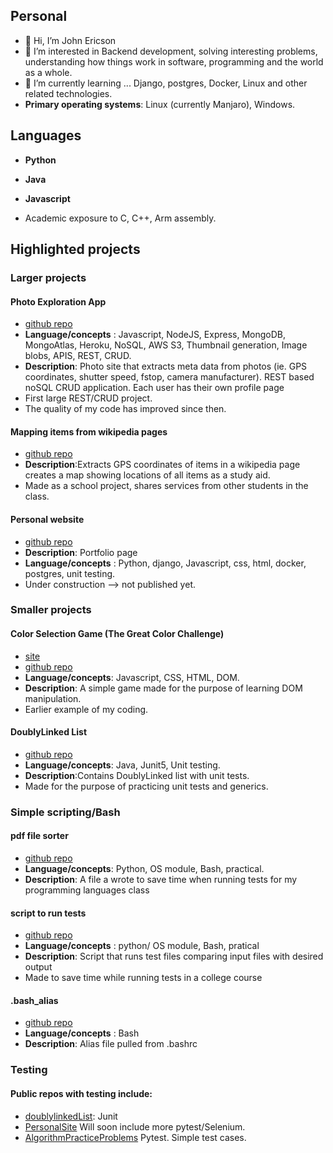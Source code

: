 ## Personal
- 👋 Hi, I’m John Ericson
- 👀 I’m interested in Backend development, solving interesting problems, understanding how things work in software, programming and the world as a whole.
- 🌱 I’m currently learning ... Django, postgres, Docker, Linux and other related technologies.
- **Primary operating systems**: Linux (currently Manjaro), Windows.



## Languages
- **Python**

- **Java**

- **Javascript**

- Academic exposure to C, C++, Arm assembly.

## Highlighted projects

### Larger projects

#### Photo Exploration App
- [github repo](https://github.com/JREricson/photoAppV1)
- **Language/concepts** : Javascript, NodeJS, Express, MongoDB, MongoAtlas, Heroku, NoSQL, AWS S3, Thumbnail generation, Image blobs, APIS, REST, CRUD.
- **Description**: Photo site that extracts meta data from photos (ie. GPS coordinates, shutter speed, fstop, camera manufacturer). REST based noSQL CRUD application. Each user has their own profile page
- First large REST/CRUD project.
- The quality of my code has improved since then.

#### Mapping items from wikipedia pages
- [github repo](https://github.com/JREricson/SE_Project_WikiApp)
- **Description**:Extracts GPS coordinates of items in a wikipedia page creates a map showing locations of all items as a study aid.
- Made as a school project, shares services from other students in the class.


#### Personal website
- [github repo](https://github.com/JREricson/DjangoPortfolioPage)
- **Description**: Portfolio page
- **Language/concepts** : Python, django, Javascript, css, html, docker, postgres, unit testing.
- Under construction --> not published yet.

### Smaller projects
#### Color Selection Game (The Great Color Challenge)
 - [site](https://jrericson.github.io/GreatColorShapeChallenge/)
 - [github repo](https://github.com/JREricson/GreatColorShapeChallenge)
 - **Language/concepts**: Javascript, CSS, HTML, DOM.
 - **Description**: A simple game made for the purpose of learning DOM manipulation. 
 - Earlier example of my coding.
 

#### DoublyLinked List
 - [github repo](https://github.com/JREricson/GenericADT)
 - **Language/concepts**: Java, Junit5, Unit testing.
 - **Description**:Contains DoublyLinked list with unit tests.
 - Made for the purpose of practicing unit tests and generics.
  
### Simple scripting/Bash


#### pdf file sorter
- [github repo](https://github.com/JREricson/ScriptsForRunningTests)
- **Language/concepts**: Python, OS module, Bash, practical.
- **Description**: A file a wrote to save time when running tests for my programming languages class



#### script to run tests
- [github repo](https://github.com/JREricson/ScriptsForRunningTests/blob/master/runStdInTests.py)
- **Language/concepts** : python/ OS module, Bash, pratical
- **Description**: Script that runs test files comparing input files with desired output
- Made to save time while running tests in a college course

#### .bash_alias
- [github repo](https://github.com/JREricson/aliases)
- **Language/concepts** : Bash
- **Description**: Alias file pulled from .bashrc


### Testing
#### Public repos with testing include:
 -  [doublylinkedList](https://github.com/JREricson/GenericADT): Junit
 -  [PersonalSite](https://github.com/JREricson/DjangoPortfolioPage)  Will soon include more pytest/Selenium.
 -  [AlgorithmPracticeProblems](https://github.com/JREricson/AlgorithmAndDataStructProblems) Pytest. Simple test cases.




